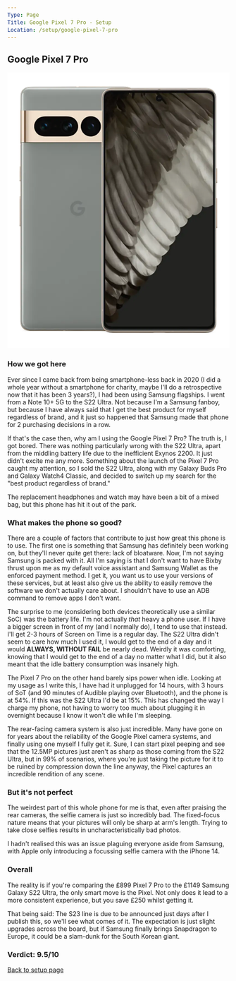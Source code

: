 ```yaml
---
Type: Page
Title: Google Pixel 7 Pro - Setup
Location: /setup/google-pixel-7-pro
---
```


## Google Pixel 7 Pro

<div class="img-container-wide"> <img classs="setup-image" alt="A picture of the Google Pixel 7 Pro" src="https://raw.githubusercontent.com/george-probably/chachanidze.com/main/Images/setup/google-pixel-7-pro.webp"> </div>

### How we got here

Ever since I came back from being smartphone-less back in 2020 (I did a whole year without a smartphone for charity, maybe I'll do a retrospective now that it has been 3 years?), I had been using Samsung flagships. I went from a Note 10+ 5G to the S22 Ultra. Not because I'm a Samsung fanboy, but because I have always said that I get the best product for myself regardless of brand, and it just so happened that Samsung made that phone for 2 purchasing decisions in a row.

If that's the case then, why am I using the Google Pixel 7 Pro? The truth is, I got bored. There was nothing particularly wrong with the S22 Ultra, apart from the middling battery life due to the inefficient Exynos 2200. It just didn't excite me any more. Something about the launch of the Pixel 7 Pro caught my attention, so I sold the S22 Ultra, along with my Galaxy Buds Pro and Galaxy Watch4 Classic, and decided to switch up my search for the "best product regardless of brand." 

The replacement headphones and watch may have been a bit of a mixed bag, but this phone has hit it out of the park.

### What makes the phone so good?

There are a couple of factors that contribute to just how great this phone is to use. The first one is something that Samsung has definitely been working on, but they'll never quite get there: lack of bloatware. Now, I'm not saying Samsung is packed with it. All I'm saying is that I don't want to have Bixby thrust upon me as my default voice assistant and Samsung Wallet as the enforced payment method. I get it, you want us to use your versions of these services, but at least also give us the ability to easily remove the software we don't actually care about. I shouldn't have to use an ADB command to remove apps I don't want.

The surprise to me (considering both devices theoretically use a similar SoC) was the battery life. I'm not actually *that* heavy a phone user. If I have a bigger screen in front of my (and I normally do), I tend to use that instead. I'll get 2-3 hours of Screen on Time is a regular day. The S22 Ultra didn't seem to care how much I used it, I would get to the end of a day and it would **ALWAYS, WITHOUT FAIL** be nearly dead. Weirdly it was comforting, knowing that I would get to the end of a day no matter what I did, but it also meant that the idle battery consumption was insanely high. 

The Pixel 7 Pro on the other hand barely sips power when idle.  Looking at my usage as I write this, I have had it unplugged for 14 hours, with 3 hours of SoT (and 90 minutes of Audible playing over Bluetooth), and the phone is at 54%. If this was the S22 Ultra I'd be at 15%. This has changed the way I charge my phone, not having to worry too much about plugging it in overnight because I know it won't die while I'm sleeping.

The rear-facing camera system is also just incredible. Many have gone on for years about the reliability of the Google Pixel camera systems, and finally using one myself I fully get it. Sure, I can start pixel peeping and see that the 12.5MP pictures just aren't as sharp as those coming from the S22 Ultra, but in 99% of scenarios, where you're just taking the picture for it to be ruined by compression down the line anyway, the Pixel captures an incredible rendition of any scene.

### But it's not perfect

The weirdest part of this whole phone for me is that, even after praising the rear cameras, the selfie camera is just so incredibly bad. The fixed-focus nature means that your pictures will only be sharp at arm's length. Trying to take close selfies results in uncharacteristically bad photos.

I hadn't realised this was an issue plaguing everyone aside from Samsung, with Apple only introducing a focussing selfie camera with the iPhone 14.

### Overall

The reality is if you're comparing the £899 Pixel 7 Pro to the £1149 Samsung Galaxy S22 Ultra, the only smart move is the Pixel. Not only does it lead to a more consistent experience, but you save £250 whilst getting it. 

That being said: The S23 line is due to be announced just days after I publish this, so we'll see what comes of it. The expectation is just slight upgrades across the board, but if Samsung finally brings Snapdragon to Europe, it could be a slam-dunk for the South Korean giant.


### Verdict: 9.5/10

[Back to setup page](/setup)